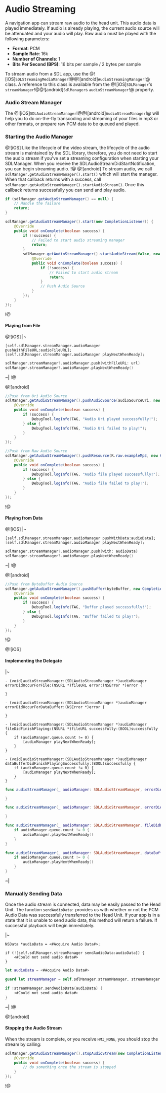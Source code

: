 # Audio Streaming
A navigation app can stream raw audio to the head unit. This audio data is played immediately. If audio is already playing, the current audio source will be attenuated and your audio will play. Raw audio must be played with the following parameters:

* **Format**: PCM
* **Sample Rate**: 16k
* **Number of Channels**: 1
* **Bits Per Second (BPS)**: 16 bits per sample / 2 bytes per sample

To stream audio from a SDL app, use the @![iOS]`SDLStreamingMediaManager`!@@![android]`AudioStreamingManager`!@ class. A reference to this class is available from the @![iOS]`SDLManager`'s `streamManager`!@@![android]`SdlManager`s `audioStreamManager`!@ property.

### Audio Stream Manager
The @![iOS]`SDLAudioStreamManager`!@@![android]`AudioStreamManager`!@ will help you to do on-the-fly transcoding and streaming of your files in mp3 or other formats, or prepare raw PCM data to be queued and played.

### Starting the Audio Manager
@![iOS]
Like the lifecycle of the video stream, the lifecycle of the audio stream is maintained by the SDL library, therefore, you do not need to start the audio stream if you've set a streaming configuration when starting your SDLManager. When you receive the SDLAudioStreamDidStartNotification, you can begin streaming audio.
!@ 
@![android]
To stream audio, we call `sdlManager.getAudioStreamManager().start()` which will start the manager. When that callback returns with a success, call `sdlManager.getAudioStreamManager().startAudioStream()`. Once this callback returns successfully you can send and play audio.

```java
if (sdlManager.getAudioStreamManager() == null) {
    // Handle the failure
    return;
}

sdlManager.getAudioStreamManager().start(new CompletionListener() {
    @Override
    public void onComplete(boolean success) {
        if (!success) {
            // Failed to start audio streaming manager
            return;
        }
        sdlManager.getAudioStreamManager().startAudioStream(false, new CompletionListener() {
            @Override
            public void onComplete(boolean success) {
                if (!success) {
                    // Failed to start audio stream
                    return;
                }
                // Push Audio Source
            }
        });
    }
});
```
!@

#### Playing from File
@![iOS]
|~
```objc
[self.sdlManager.streamManager.audioManager pushWithFileURL:audioFileURL];
[self.sdlManager.streamManager.audioManager playNextWhenReady];
```
```swift
sdlManager.streamManager?.audioManager.push(withFileURL: url)
sdlManager.streamManager?.audioManager.playNextWhenReady()
```
~|
!@

@![android]
```java
//Push from Uri Audio Source
sdlManager.getAudioStreamManager().pushAudioSource(audioSourceUri, new CompletionListener() {
    @Override
    public void onComplete(boolean success) {
        if (success) {
            DebugTool.logInfo(TAG, "Audio Uri played successfully!");
        } else {
            DebugTool.logInfo(TAG, "Audio Uri failed to play!");
        }
    }
});

//Push from Raw Audio Source
sdlManager.getAudioStreamManager().pushResource(R.raw.exampleMp3, new CompletionListener() {
    @Override
    public void onComplete(boolean success) {
        if (success) {
            DebugTool.logInfo(TAG, "Audio file played successfully!");
        } else {
            DebugTool.logInfo(TAG, "Audio file failed to play!");
        }
    }
});
```
!@

#### Playing from Data
@![iOS]
|~
```objc
[self.sdlManager.streamManager.audioManager pushWithData:audioData];
[self.sdlManager.streamManager.audioManager playNextWhenReady];
```
```swift
sdlManager.streamManager?.audioManager.push(with: audioData)
sdlManager.streamManager?.audioManager.playNextWhenReady()
```
~|
!@

@![android]
```java
//Push from ByteBuffer Audio Source
sdlManager.getAudioStreamManager().pushBuffer(byteBuffer, new CompletionListener() {
    @Override
    public void onComplete(boolean success) {
        if (success) {
            DebugTool.logInfo(TAG, "Buffer played successfully!");
        } else {
            DebugTool.logInfo(TAG, "Buffer failed to play!");
        }
    }
});
```
!@

@![iOS]
#### Implementing the Delegate
|~
```objc
- (void)audioStreamManager:(SDLAudioStreamManager *)audioManager errorDidOccurForFile:(NSURL *)fileURL error:(NSError *)error {

}

- (void)audioStreamManager:(SDLAudioStreamManager *)audioManager errorDidOccurForDataBuffer:(NSError *)error {

}

- (void)audioStreamManager:(SDLAudioStreamManager *)audioManager fileDidFinishPlaying:(NSURL *)fileURL successfully:(BOOL)successfully {
    if (audioManager.queue.count != 0) {
        [audioManager playNextWhenReady];
    }
}

- (void)audioStreamManager:(SDLAudioStreamManager *)audioManager dataBufferDidFinishPlayingSuccessfully:(BOOL)successfully {
    if (audioManager.queue.count != 0) {
        [audioManager playNextWhenReady];
    }
}
```
```swift
func audioStreamManager(_ audioManager: SDLAudioStreamManager, errorDidOccurForFile fileURL: URL, error: Error) {

}

func audioStreamManager(_ audioManager: SDLAudioStreamManager, errorDidOccurForDataBuffer error: Error) {

}

func audioStreamManager(_ audioManager: SDLAudioStreamManager, fileDidFinishPlaying fileURL: URL, successfully: Bool) {
    if audioManager.queue.count != 0 {
        audioManager.playNextWhenReady()
    }
}

func audioStreamManager(_ audioManager: SDLAudioStreamManager, dataBufferDidFinishPlayingSuccessfully successfully: Bool) {
    if audioManager.queue.count != 0 {
        audioManager.playNextWhenReady()
    }
}
```
~|

### Manually Sending Data
Once the audio stream is connected, data may be easily passed to the Head Unit. The function `sendAudioData:` provides us with whether or not the PCM Audio Data was successfully transferred to the Head Unit. If your app is in a state that it is unable to send audio data, this method will return a failure. If successful playback will begin immediately.

|~
```objc
NSData *audioData = <#Acquire Audio Data#>;

if (![self.sdlManager.streamManager sendAudioData:audioData]) {
    <#Could not send audio data#>
}
```
```swift
let audioData = <#Acquire Audio Data#>

guard let streamManager = self.sdlManager.streamManager, streamManager.isAudioConnected else { return }

if !streamManager.sendAudioData(audioData) {
    <#Could not send audio data#>
}
```
~|
!@

@![android]
#### Stopping the Audio Stream
When the stream is complete, or you receive `HMI_NONE`, you should stop the stream by calling:

```java
sdlManager.getAudioStreamManager().stopAudioStream(new CompletionListener() {
    @Override
    public void onComplete(boolean success) {
        // do something once the stream is stopped
    }
});
```
!@
